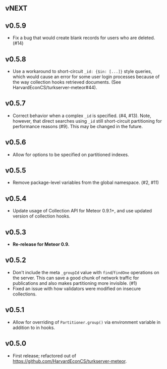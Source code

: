 ## vNEXT

## v0.5.9

* Fix a bug that would create blank records for users who are deleted. (#14) 

## v0.5.8 

* Use a workaround to short-circuit `_id: {$in: [...]}` style queries, which 
would cause an error for some user login processes because of the way 
collection hooks retrieved documents. (See HarvardEconCS/turkserver-meteor#44). 

## v0.5.7 

* Correct behavior when a complex `_id` is specified. (#4, #13). Note, 
  however, that direct searches using `_id` still short-circuit partitioning 
  for performance reasons (#9). This may be changed in the future.
     
## v0.5.6

* Allow for options to be specified on partitioned indexes.

## v0.5.5

* Remove package-level variables from the global namespace. (#2, #11)

## v0.5.4

* Update usage of Collection API for Meteor 0.9.1+, and use updated version of collection hooks.

## v0.5.3

* **Re-release for Meteor 0.9.**

## v0.5.2

* Don't include the meta `_groupId` value with `find`/`findOne` operations on the server. This can save a good chunk of network traffic for publications and also makes partitioning more invisible. (#1)
* Fixed an issue with how validators were modified on insecure collections.

## v0.5.1

* Allow for overriding of `Partitioner.group()` via environment variable in addition to in hooks.

## v0.5.0

* First release; refactored out of https://github.com/HarvardEconCS/turkserver-meteor.
